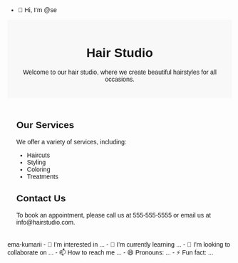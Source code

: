 - 👋 Hi, I’m @se<!DOCTYPE html>
<html>
<head>
	<title>Hair Studio</title>
	<style>
		body {
			font-family: Arial, sans-serif;
		}
		.header {
			text-align: center;
			padding: 20px;
			background-color: #f8f8f8;
		}
		.content {
			padding: 20px;
		}
	</style>
</head>
<body>
	<div class="header">
		<h1>Hair Studio</h1>
		<p>Welcome to our hair studio, where we create beautiful hairstyles for all occasions.</p>
	</div>
	<div class="content">
		<h2>Our Services</h2>
		<p>We offer a variety of services, including:</p>
		<ul>
			<li>Haircuts</li>
			<li>Styling</li>
			<li>Coloring</li>
			<li>Treatments</li>
		</ul>
		<h2>Contact Us</h2>
		<p>To book an appointment, please call us at 555-555-5555 or email us at info@hairstudio.com.</p>
	</div>
</body>
</html>ema-kumarii
- 👀 I’m interested in ...
- 🌱 I’m currently learning ...
- 💞️ I’m looking to collaborate on ...
- 📫 How to reach me ...
- 😄 Pronouns: ...
- ⚡ Fun fact: ...

<!---
seema-kumarii/seema-kumarii is a ✨ special ✨ repository because its `README.md` (this file) appears on your GitHub profile.
You can click the Preview link to take a look at your changes.
--->
